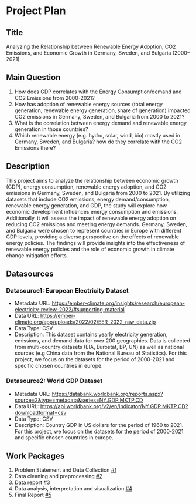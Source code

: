 # Project Plan

## Title
<!-- Give your project a short title. -->
Analyzing the Relationship between Renewable Energy Adoption, CO2 Emissions, and Economic Growth in Germany, Sweden, and Bulgaria (2000–2021)

## Main Question

<!-- Think about one main question you want to answer based on the data. -->
1. How does GDP correlates with the Energy Consumption/demand and CO2 Emissions from 2000-2021?
2. How has adoption of renewable energy sources (total energy generation, renewable energy generation, share of generation) impacted CO2 emissions in Germany, Sweden, and Bulgaria from 2000 to 2021?
3. What is the correlation between energy demand and renewable energy generation in those countries?
4. Which renewable energy (e.g. hydro, solar, wind, bio) mostly used in Germany, Sweden, and Bulgaria? how do they correlate with the CO2 Emissions there?

## Description

<!-- Describe your data science project in max. 200 words. Consider writing about why and how you attempt it. -->
This project aims to analyze the relationship between economic growth (GDP), energy consumption, renewable energy adoption, and CO2 emissions in Germany, Sweden, and Bulgaria from 2000 to 2021. By utilizing datasets that include CO2 emissions, energy demand/consumption, renewable energy generation, and GDP, the study will explore how economic development influences energy consumption and emissions. Additionally, it will assess the impact of renewable energy adoption on reducing CO2 emissions and meeting energy demands. Germany, Sweden, and Bulgaria were chosen to represent countries in Europe with different GDP levels, providing a diverse perspective on the effects of renewable energy policies. The findings will provide insights into the effectiveness of renewable energy policies and the role of economic growth in climate change mitigation efforts.

## Datasources

<!-- Describe each datasources you plan to use in a section. Use the prefic "DatasourceX" where X is the id of the datasource. -->

### Datasource1: European Electricity Dataset
* Metadata URL: https://ember-climate.org/insights/research/european-electricity-review-2022/#supporting-material
* Data URL: https://ember-climate.org/app/uploads/2022/02/EER_2022_raw_data.zip
* Data Type: CSV
* Description: This dataset contains yearly electricity generation, emissions, and demand data for over 200 geographies. Data is collected from multi-country datasets (EIA, Eurostat, BP, UN) as well as national sources (e.g China data from the National Bureau of Statistics). For this project, we focus on the datasets for the period of 2000-2021 and specific chosen countries in europe.

### Datasource2: World GDP Dataset
* Metadata URL: https://databank.worldbank.org/reports.aspx?source=2&type=metadata&series=NY.GDP.MKTP.CD
* Data URL: https://api.worldbank.org/v2/en/indicator/NY.GDP.MKTP.CD?downloadformat=csv
* Data Type: CSV
* Description: Country GDP in US dollars for the period of 1960 to 2021. For this project, we focus on the datasets for the period of 2000-2021 and specific chosen countries in europe. 

## Work Packages

<!-- List of work packages ordered sequentially, each pointing to an issue with more details. -->

1. Problem Statement and Data Collection [#1][i1]
2. Data cleaning and preprocessing [#2][i2]
3. Data report [#3][i3]
3. Data analysis, interpretation and visualization [#4][i4]
4. Final Report [#5][i5]

[i1]: https://github.com/Jovinjo/made-rep/issues/1
[i2]: https://github.com/Jovinjo/made-rep/issues/2
[i3]: https://github.com/Jovinjo/made-rep/issues/3
[i4]: https://github.com/Jovinjo/made-rep/issues/4
[i5]: https://github.com/Jovinjo/made-rep/issues/5


